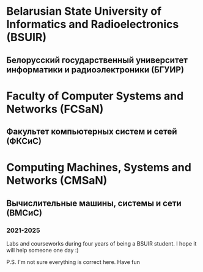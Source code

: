 # Belarusian State University of Informatics and Radioelectronics (BSUIR)
##  Белорусский государственный университет информатики и радиоэлектроники (БГУИР)
# Faculty of Computer Systems and Networks (FCSaN)
## Факультет компьютерных систем и сетей (ФКСиС)
# Computing Machines, Systems and Networks (CMSaN)
## Вычислительные машины, системы и сети (ВМСиС)
### 2021-2025

Labs and courseworks during four years of being a BSUIR student. I hope it will help someone one day :)

P.S. I'm not sure everything is correct here. Have fun
